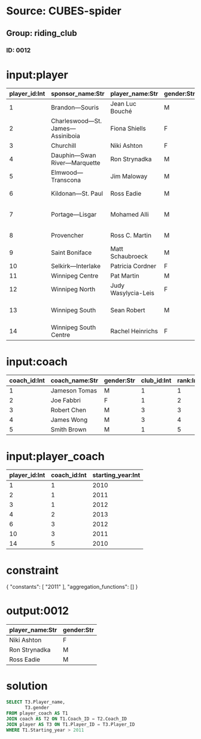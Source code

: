 # Source: CUBES-spider
## Group: riding_club
### ID: 0012

# input:player

| player_id:Int | sponsor_name:Str | player_name:Str | gender:Str | residence:Str | occupation:Str | votes:Int | rank:Str |
|---|---|---|---|---|---|---|---|
| 1 | Brandon—Souris | Jean Luc Bouché | M | Brandon | Locomotive Engineer | 6055 | 2nd |
| 2 | Charleswood—St. James—Assiniboia | Fiona Shiells | F | Winnipeg | Ministerial Assistant | 7190 | 3rd |
| 3 | Churchill | Niki Ashton | F | Thompson | Researcher | 8734 | 1st |
| 4 | Dauphin—Swan River—Marquette | Ron Strynadka | M | Birtle | Retired | 4914 | 2nd |
| 5 | Elmwood—Transcona | Jim Maloway | M | Winnipeg | Small Businessman | 14355 | 1st |
| 6 | Kildonan—St. Paul | Ross Eadie | M | Winnipeg | Self Employed / Consultant | 12093 | 2nd |
| 7 | Portage—Lisgar | Mohamed Alli | M | Winnipeg | Distribution Centre Associate | 2353 | 4th |
| 8 | Provencher | Ross C. Martin | M | Oakbank | Design Coordinator | 4947 | 2nd |
| 9 | Saint Boniface | Matt Schaubroeck | M | Winnipeg | Student | 5502 | 3rd |
| 10 | Selkirk—Interlake | Patricia Cordner | F | Selkirk | Retired | 9506 | 2nd |
| 11 | Winnipeg Centre | Pat Martin | M | Winnipeg | Parliamentarian | 12285 | 1st |
| 12 | Winnipeg North | Judy Wasylycia-Leis | F | Winnipeg | Parliamentarian | 14097 | 1st |
| 13 | Winnipeg South | Sean Robert | M | Winnipeg | Product Consultant - MLCC | 4673 | 3rd |
| 14 | Winnipeg South Centre | Rachel Heinrichs | F | Winnipeg | Student | 5490 | 3rd |

# input:coach

| coach_id:Int | coach_name:Str | gender:Str | club_id:Int | rank:Int |
|---|---|---|---|---|
| 1 | Jameson Tomas | M | 1 | 1 |
| 2 | Joe Fabbri | F | 1 | 2 |
| 3 | Robert Chen | M | 3 | 3 |
| 4 | James Wong | M | 3 | 4 |
| 5 | Smith Brown | M | 1 | 5 |

# input:player_coach

| player_id:Int | coach_id:Int | starting_year:Int |
|---|---|---|
| 1 | 1 | 2010 |
| 2 | 1 | 2011 |
| 3 | 1 | 2012 |
| 4 | 2 | 2013 |
| 6 | 3 | 2012 |
| 10 | 3 | 2011 |
| 14 | 5 | 2010 |

# constraint

{
  "constants": [
    "2011"
  ],
  "aggregation_functions": []
}

# output:0012

| player_name:Str | gender:Str |
|---|---|
| Niki Ashton | F |
| Ron Strynadka | M |
| Ross Eadie | M |

# solution

```sql
SELECT T3.Player_name,
       T3.gender
FROM player_coach AS T1
JOIN coach AS T2 ON T1.Coach_ID = T2.Coach_ID
JOIN player AS T3 ON T1.Player_ID = T3.Player_ID
WHERE T1.Starting_year > 2011
```
